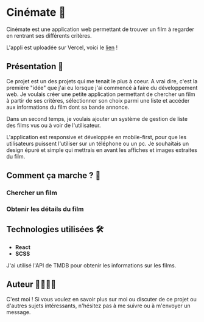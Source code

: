 # Cinémate 🎥

Cinémate est une application web permettant de trouver un film à regarder en rentrant ses différents critères.

L'appli est uploadée sur Vercel, voici le [lien](https://cinemate-react.vercel.app/) ! 

## Présentation 🌟

Ce projet est un des projets qui me tenait le plus à coeur. A vrai dire, c'est la première "idée" que j'ai eu lorsque j'ai commencé à faire du développement web. Je voulais créer une petite application permettant de chercher un film à partir de ses critères, sélectionner son choix parmi une liste et accéder aux informations du film dont sa bande annonce.

Dans un second temps, je voulais ajouter un système de gestion de liste des films vus ou à voir de l'utilisateur.

L'application est responsive et développée en mobile-first, pour que les utilisateurs puissent l'utiliser sur un téléphone ou un pc. Je souhaitais un design épuré et simple qui mettrais en avant les affiches et images extraites du film.

## Comment ça marche ? 📖

### Chercher un film

### Obtenir les détails du film

## Technologies utilisées 🛠️

- **React**
- **SCSS**

J'ai utilisé l'API de TMDB pour obtenir les informations sur les films.

## Auteur 👩‍💻👨‍💻

C'est moi ! Si vous voulez en savoir plus sur moi ou discuter de ce projet ou d'autres sujets intéressants, n'hésitez pas à me suivre ou à m'envoyer un message.
